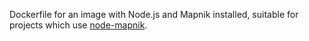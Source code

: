 Dockerfile for an image with Node.js and Mapnik installed, suitable for projects which use [node-mapnik](https://www.npmjs.com/package/mapnik).
